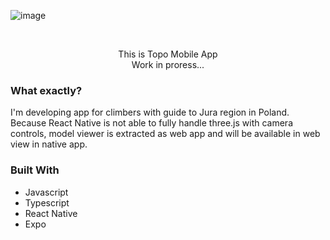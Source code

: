 <!-- PROJECT LOGO -->

![image](https://github.com/PioterAndrzejewski/topo-viewer/assets/109315248/54628130-3565-4198-8726-596c680841bf)


<br />
<div align="center">
  <p align="center">
This is Topo Mobile App
    <br />
    Work in proress...
    <br />
  </p>
</div>

### What exactly?

I'm developing app for climbers with guide to Jura region in Poland. <br />
Because React Native is not able to fully handle three.js with camera controls, model viewer is extracted as web app and will be available in web view in native app. 

### Built With

- Javascript
- Typescript
- React Native
- Expo
